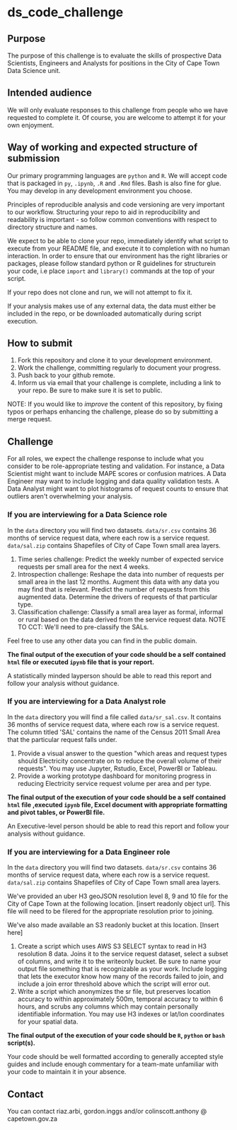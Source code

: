 # ds_code_challenge

## Purpose

The purpose of this challenge is to evaluate the skills of prospective Data Scientists, Engineers and Analysts for positions in the City of Cape Town Data Science unit. 

## Intended audience

We will only evaluate responses to this challenge from people who we have requested to complete it. Of course, you are welcome to attempt it for your own enjoyment.


## Way of working and expected structure of submission

Our primary programming languages are `python` and `R`. We will accept code that is packaged in `py`, `.ipynb`, `.R` and `.Rmd` files. Bash is also fine for glue. You may develop in any development environment you choose. 

Principles of reproducible analysis and code versioning are very important to our workflow. Structuring your repo to aid in reproducibility and readability is important - so follow common conventions with respect to directory structure and names.

We expect to be able to clone your repo, immediately identify what script to execute from your README file, and execute it to completion with no human interaction. In order to ensure that our environment has the right libraries or packages, please follow standard python or R guidelines for structurein your code, i.e place `import` and `library()` commands at the top of your script.

If your repo does not clone and run, we will not attempt to fix it.

If your analysis makes use of any external data, the data must either be included in the repo, or be downloaded automatically during script execution.


## How to submit

1. Fork this repository and clone it to your development environment. 
2. Work the challenge, committing regularly to document your progress.
3. Push back to your github remote.
4. Inform us via email that your challenge is complete, including a link to your repo. Be sure to make sure it is set to public.

NOTE: If you would like to _improve_ the content of this repository, by fixing typos or perhaps enhancing the challenge, please do so by submitting a merge request.

## Challenge

For all roles, we expect the challenge response to include what you consider to be role-appropriate testing and validation. For instance, a Data Scientist might want to include MAPE scores or confusion matrices. A Data Engineer may want to include logging and data quality validation tests. A Data Analyst might want to plot histograms of request counts to ensure that outliers aren't overwhelming your analysis.

### If you are interviewing for a Data Science role

In the `data` directory you will find two datasets. `data/sr.csv` contains 36 months of service request data, where each row is a service request. `data/sal.zip` contains Shapefiles of City of Cape Town small area layers. 

1. Time series challenge: Predict the weekly number of expected service requests per small area for the next 4 weeks.
2. Introspection challenge: Reshape the data into number of requests per small area in the last 12 months. Augment this data with any data you may find that is relevant. Predict the number of requests from this augmented data. Determine the drivers of requests of that particular type.
3. Classification challenge: Classify a small area layer as formal, informal or rural based on the data derived from the service request data. NOTE TO CCT: We'll need to pre-classify the SALs.

Feel free to use any other data you can find in the public domain.

**The final output of the execution of your code should be a self contained `html` file or executed `ipynb` file that is your report.** 
 
A statistically minded layperson should be able to read this report and follow your analysis without guidance. 

### If you are interviewing for a Data Analyst role

In the `data` directory you will find a file called `data/sr_sal.csv`. It contains 36 months of service request data, where each row is a service request. The column titled 'SAL' contains the name of the Census 2011 Small Area that the particular request falls under.

1. Provide a visual answer to the question "which areas and request types should Electricity concentrate on to reduce the overall volume of their requests". You may use Jupyter, Rstudio, Excel, PowerBI or Tableau.
2. Provide a working prototype dashboard for monitoring progress in reducing Electricity service request volume per area and per type.

**The final output of the execution of your code should be a self contained `html` file ,executed `ipynb` file, Excel document with appropriate formatting and pivot tables, or PowerBI file.** 
 
An Executive-level person should be able to read this report and follow your analysis without guidance. 

### If you are interviewing for a Data Engineer role

In the `data` directory you will find two datasets. `data/sr.csv` contains 36 months of service request data, where each row is a service request. `data/sal.zip` contains Shapefiles of City of Cape Town small area layers. 

We've provided an uber H3 geoJSON resolution level 8, 9 and 10 file for the City of Cape Town at the following location. [insert readonly object url]. This file will need to be filered for the appropriate resolution prior to joining.

We've also made available an S3 readonly bucket at this location. [Insert here]

1. Create a script which uses AWS S3 SELECT syntax to read in H3 resolution 8 data. Joins it to the service request dataset, select a subset of columns, and write it to the writeonly bucket. Be sure to name your output file something that is recognizable as your work. Include logging that lets the executor know how many of the records failed to join, and include a join error threshold above which the script will error out. 
2. Write a script which anonymizes the sr file, but preserves location accuracy to within approximately 500m, temporal accuracy to within 6 hours, and scrubs any columns which may contain personally identifiable information. You may use H3 indexes or lat/lon coordinates for your spatial data.

**The final output of the execution of your code should be `R`, `python` or `bash` script(s).** 
 
Your code should be well formatted according to generally accepted style guides and include enough commentary for a team-mate unfamiliar with your code to maintain it in your absence.


## Contact

You can contact riaz.arbi, gordon.inggs and/or colinscott.anthony @ capetown.gov.za
